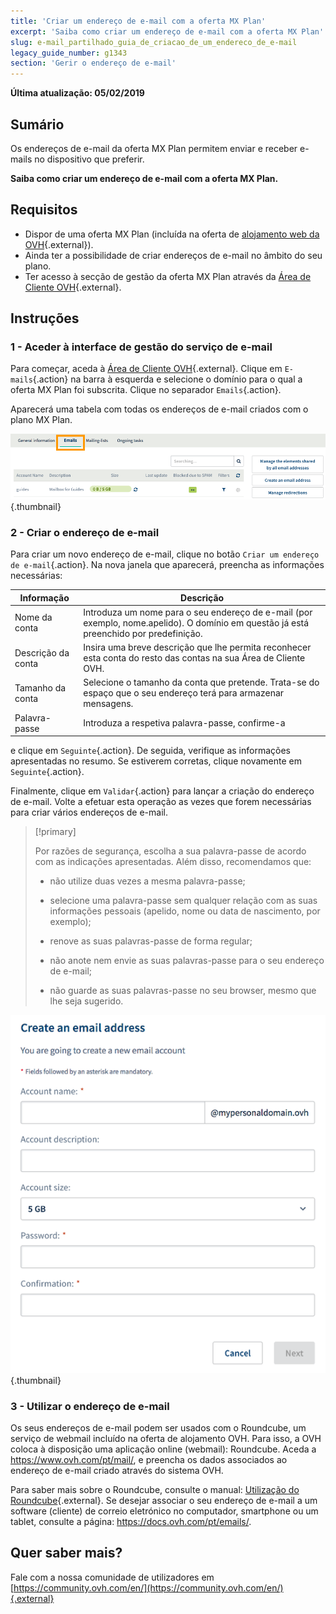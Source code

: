 ```yaml
---
title: 'Criar um endereço de e-mail com a oferta MX Plan'
excerpt: 'Saiba como criar um endereço de e-mail com a oferta MX Plan'
slug: e-mail_partilhado_guia_de_criacao_de_um_endereco_de_e-mail
legacy_guide_number: g1343
section: 'Gerir o endereço de e-mail'
---
```


**Última atualização: 05/02/2019**

## Sumário

Os endereços de e-mail da oferta MX Plan permitem enviar e receber e-mails no dispositivo que preferir.

**Saiba como criar um endereço de e-mail com a oferta MX Plan.**

## Requisitos

- Dispor de uma oferta MX Plan (incluída na oferta de [alojamento web da OVH](https://www.ovh.pt/alojamento-partilhado/){.external}).
- Ainda ter a possibilidade de criar endereços de e-mail no âmbito do seu plano.
- Ter acesso à secção de gestão da oferta MX Plan através da [Área de Cliente OVH](https://www.ovh.com/auth/?action=gotomanager){.external}.

## Instruções

### 1 - Aceder à interface de gestão do serviço de e-mail

Para começar, aceda à [Área de Cliente OVH](https://www.ovh.com/auth/?action=gotomanager){.external}. Clique em `E-mails`{.action} na barra à esquerda e selecione o domínio para o qual a oferta MX Plan foi subscrita. Clique no separador `Emails`{.action}.

Aparecerá uma tabela com todas os endereços de e-mail criados com o plano MX Plan.

![email](images/email-creation-step1.png){.thumbnail}

### 2 - Criar o endereço de e-mail

Para criar um novo endereço de e-mail, clique no botão `Criar um endereço de e-mail`{.action}. Na nova janela que aparecerá, preencha as informações necessárias:

|Informação|Descrição|  
|---|---|  
|Nome da conta|Introduza um nome para o seu endereço de e-mail (por exemplo, nome.apelido). O domínio em questão já está preenchido por predefinição.|  
|Descrição da conta|Insira uma breve descrição que lhe permita reconhecer esta conta do resto das contas na sua Área de Cliente OVH.|  
|Tamanho da conta|Selecione o tamanho da conta que pretende. Trata-se do espaço que o seu endereço terá para armazenar mensagens.|  
|Palavra-passe|Introduza a respetiva palavra-passe, confirme-a|

e clique em `Seguinte`{.action}. De seguida, verifique as informações apresentadas no resumo. Se estiverem corretas, clique novamente em `Seguinte`{.action}.

Finalmente, clique em `Validar`{.action} para lançar a criação do endereço de e-mail. Volte a efetuar esta operação as vezes que forem necessárias para criar vários endereços de e-mail.

> [!primary]
>
> Por razões de segurança, escolha a sua palavra-passe de acordo com as indicações apresentadas. Além disso, recomendamos que:
>
> - não utilize duas vezes a mesma palavra-passe;
>
> - selecione uma palavra-passe sem qualquer relação com as suas informações pessoais (apelido, nome ou data de nascimento, por exemplo);
>
> - renove as suas palavras-passe de forma regular;
>
> - não anote nem envie as suas palavras-passe para o seu endereço de e-mail;
>
> - não guarde as suas palavras-passe no seu browser, mesmo que lhe seja sugerido.
>

![email](images/email-creation-step2.png){.thumbnail}

### 3 - Utilizar o endereço de e-mail

Os seus endereços de e-mail podem ser usados com o Roundcube, um serviço de webmail incluído na oferta de alojamento OVH. Para isso, a OVH coloca à disposição uma aplicação online (webmail): Roundcube. Aceda a <https://www.ovh.com/pt/mail/>, e preencha os dados associados ao endereço de e-mail criado através do sistema OVH.

Para saber mais sobre o Roundcube, consulte o manual: [Utilização do Roundcube](https://docs.ovh.com/pt/emails/webmail_guia_de_utilizacao_do_roundcube/){.external}. Se desejar associar o seu endereço de e-mail a um software (cliente) de correio eletrónico no computador, smartphone ou um tablet, consulte a página: <https://docs.ovh.com/pt/emails/>.

## Quer saber mais?

Fale com a nossa comunidade de utilizadores em [https://community.ovh.com/en/](https://community.ovh.com/en/){.external}